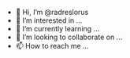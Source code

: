 - 👋 Hi, I’m @radreslorus
- 👀 I’m interested in ...
- 🌱 I’m currently learning ...
- 💞️ I’m looking to collaborate on ...
- 📫 How to reach me ...

<!---
radreslorus/radreslorus is a ✨ special ✨ repository because its `README.md` (this file) appears on your GitHub profile.
You can click the Preview link to take a look at your changes.
--->
